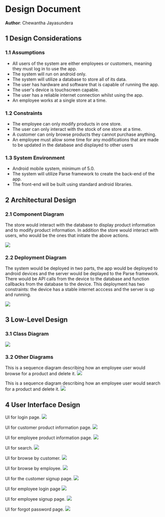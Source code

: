 # Design Document

**Author**: Chewantha Jayasundera

## 1 Design Considerations

### 1.1 Assumptions

- All users of the system are either employees or customers, meaning they must log in to use the app.
- The system will run on android only.
- The system will utilize a database to store all of its data.
- The user has hardware and software that is capable of running the app.
- The user's device is touchscreen capable.
- The user has a reliable internet connection whilst using the app.
- An employee works at a single store at a time.

### 1.2 Constraints

- The employee can only modify products in one store.
- The user can only interact with the stock of one store at a time.
- A customer can only browse products they cannot purchase anything.
- An employee must allow some time for any modifications that are made to be updated in the database and displayed to other users

### 1.3 System Environment

- Android mobile system, minimum of 5.0.
- The system will utilize Parse framework to create the back-end of the app.
- The front-end will be built using standard android libraries.

## 2 Architectural Design


### 2.1 Component Diagram

The store would interact with the database to display product information and to modify product information. In addition the store would interact with users, who would be the ones that initiate the above actions.

![](../Resources/component-diagram.png)



### 2.2 Deployment Diagram

The system would be deployed in two parts, the app would be deployed to android devices and the server would be deplayed to the Parse framework. There would be API calls from the device to the database and function callbacks from the database to the device. This deployment has two constraints: the device has a stable internet acccess and the server is up and running.

![](../Resources/Deployment-Diagram.png)

## 3 Low-Level Design

### 3.1 Class Diagram

![](../Resources/design-team.png)

### 3.2 Other Diagrams

This is a sequence diagram describing how an employee user would browse for a product and delete it.
![](../Resources/Browse-to-delete-Behavioral-Diagram.png)

This is a sequence diagram describing how an employee user would search for a product and delete it.
![](../Resources/Search-to-delete-Behavioral-Diagram.png)

## 4 User Interface Design

UI for login page.
    ![](../Resources/login-signup-UI/app-login.png)

UI for customer product information page.
    ![](../Resources/app-UI/Floor-customer.png)

UI for employee product information page.
    ![](../Resources/app-UI/floor-employee.png)

UI for search.
    ![](../Resources/app-UI/Search-display.png)

UI for browse by customer.
    ![](../Resources/app-UI/Store-browse-Cost.png)

UI for browse by employee.
    ![](../Resources/app-UI/store-browse-empl.png)

UI for the customer signup page.
    ![](../Resources/login-signup-UI/customer-signup.png)

UI for employee login page
    ![](../Resources/login-signup-UI/employee-login.png)

UI for employee signup page.
    ![](../Resources/login-signup-UI/employee-signup.png)

UI for forgot password page.
    ![](../Resources/login-signup-UI/forgot-password.png)
